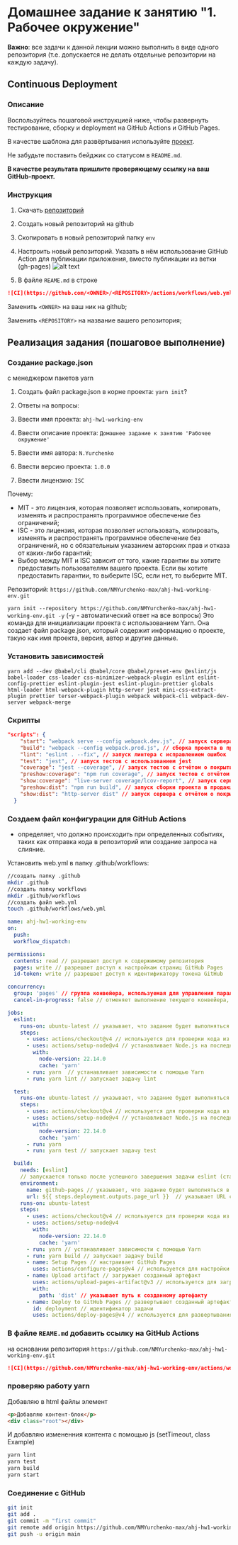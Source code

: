 # Домашнее задание к занятию "1. Рабочее окружение"

**Важно**: все задачи к данной лекции можно выполнить в виде одного репозитория (т.е. допускается не делать отдельные репозитории на каждую задачу).

## Continuous Deployment

### Описание

Воспользуйтесь пошаговой инструкцией ниже, чтобы развернуть тестирование, сборку и deployment на GitHub Actions и GitHub Pages.

В качестве шаблона для развёртывания используйте [проект](https://github.com/netology-code/ahj-code/tree/master/env).

Не забудьте поставить бейджик со статусом в `README.md`.

**В качестве результата пришлите проверяющему ссылку на ваш GitHub-проект.**

### Инструкция

1. Скачать [репозиторий](https://github.com/netology-code/ahj-code/tree/master/env)

2. Создать новый репозиторий на github
3. Скопировать в новый репозиторий папку `env`
4. Настроить новый репозиторий. Указать в нём использование GitHub Action для публикации приложения, вместо публикации из ветки (gh-pages)
   ![alt text](./github-setup.png)

5. В файле `REAME.md` в строке

```md
![CI](https://github.com/<OWNER>/<REPOSITORY>/actions/workflows/web.yml/badge.svg)
```

Заменить `<OWNER>` на ваш ник на github;

Заменить `<REPOSITORY>` на название вашего репозитория;

## Реализация задания (пошаговое выполнение)

### Cоздание package.json

с менеджером пакетов yarn

1. Создать файл package.json в корне проекта: `yarn init`?
2. Ответы на вопросы:
3. Ввести имя проекта: `ahj-hw1-working-env`
4. Ввести описание проекта: `Домашнее задание к занятию 'Рабочее окружение'`
5. Ввести имя автора: `N.Yurchenko`
6. Ввести версию проекта: `1.0.0`

7. Ввести лицензию: `ISC`

Почему:

- MIT - это лицензия, которая позволяет использовать, копировать, изменять и распространять программное обеспечение без ограничений;
- ISC - это лицензия, которая позволяет использовать, копировать, изменять и распространять программное обеспечение без ограничений, но с обязательным указанием авторских прав и отказа от каких-либо гарантий;
- Выбор между MIT и ISC зависит от того, какие гарантии вы хотите предоставить пользователям вашего проекта. Если вы хотите предоставить гарантии, то выберите ISC, если нет, то выберите MIT.

Репозиторий: `https://github.com/NMYurchenko-max/ahj-hw1-working-env.git`

`yarn init --repository https://github.com/NMYurchenko-max/ahj-hw1-working-env.git -y` (-y - автоматический ответ на все вопросы)
Это команда для инициализации проекта с использованием Yarn. Она создает файл package.json, который содержит информацию о проекте, такую как имя проекта, версия, автор и другие данные.

### Установить зависимостей

`yarn add --dev @babel/cli @babel/core @babel/preset-env @eslint/js babel-loader css-loader css-minimizer-webpack-plugin eslint eslint-config-prettier eslint-plugin-jest eslint-plugin-prettier globals html-loader html-webpack-plugin http-server jest mini-css-extract-plugin prettier terser-webpack-plugin webpack webpack-cli webpack-dev-server webpack-merge`

### Скрипты

```json
"scripts": {
    "start": "webpack serve --config webpack.dev.js", // запуск сервера с поддержкой hot-reload и отслеживания изменений в файлах
    "build": "webpack --config webpack.prod.js", // сборка проекта в продакшн-режиме с минификацией и оптимизацией кода
    "lint": "eslint . --fix", // запуск линтера с исправлением ошибок
    "test": "jest", // запуск тестов с использованием jest
    "coverage": "jest --coverage", // запуск тестов с отчётом о покрытии кода тестами
    "preshow:coverage": "npm run coverage", // запуск тестов с отчётом о покрытии кода тестами
    "show:coverage": "live-server coverage/lcov-report", // запуск сервера с отчётом о покрытии кода тестами в браузере
    "preshow:dist": "npm run build", // запуск сборки проекта в продакшн-режиме с минификацией и оптимизацией кода и запуск сервера с отчётом о покрытии кода тестами в браузере
    "show:dist": "http-server dist" // запуск сервера с отчётом о покрытии кода тестами в браузере и запуск сервера с отчётом о покрытии кода тестами в браузере
  }
```

### Создаем файл конфигурации для GitHub Actions

- определяет, что должно происходить при определенных событиях,
таких как отправка кода в репозиторий или создание запроса на слияние.

Установить web.yml в папку .github/workflows:

```bash
//создать папку .github
mkdir .github
//создать папку workflows
mkdir .github/workflows
//создать файл web.yml
touch .github/workflows/web.yml
```

```yml
name: ahj-hw1-working-env
on: 
  push:
  workflow_dispatch:

permissions:
  contents: read // разрешает доступ к содержимому репозитория
  pages: write // разрешает доступ к настройкам страниц GitHub Pages
  id-token: write // разрешает доступ к идентификатору токена GitHub

concurrency:
  group: 'pages' // группа конвейера, используемая для управления параллелизмом конвейера
  cancel-in-progress: false // отменяет выполнение текущего конвейера, если уже есть другой конвейер, который выполняется с той же группой конвейера

jobs:
  eslint:
    runs-on: ubuntu-latest // указывает, что задание будет выполняться на последней версии Ubuntu
    steps:
      - uses: actions/checkout@v4 // используется для проверки кода из репозитория
      - uses: actions/setup-node@v4 // устанавливает Node.js на последней версии
        with:
          node-version: 22.14.0
          cache: 'yarn'
      - run: yarn  // устанавливает зависимости с помощью Yarn
      - run: yarn lint // запускает задачу lint

  test:
    runs-on: ubuntu-latest // указывает, что задание будет выполняться на последней версии Ubuntu
    steps:
      - uses: actions/checkout@v4 // используется для проверки кода из репозитория
      - uses: actions/setup-node@v4 // устанавливает Node.js на последней версии
        with:
          node-version: 22.14.0
          cache: 'yarn'
      - run: yarn
      - run: yarn test // запускает задачу test

  build:
    needs: [eslint] 
    // запускается только после успешного завершения задачи eslint (стандартный порядок выполнения задач [eslint, test])
    environment:
      name: github-pages // указывает, что задание будет выполняться в окружении github-pages
      url: ${{ steps.deployment.outputs.page_url }}  // указывает URL страницы GitHub Pages
    runs-on: ubuntu-latest 
    steps:
      - uses: actions/checkout@v4 // используется для проверки кода из репозитория
      - uses: actions/setup-node@v4
        with:
          node-version: 22.14.0
          cache: 'yarn'
      - run: yarn // устанавливает зависимости с помощью Yarn
      - run: yarn build // запускает задачу build
      - name: Setup Pages // настраивает GitHub Pages
        uses: actions/configure-pages@v4 // используется для настройки GitHub Pages
      - name: Upload artifact // загружает созданный артефакт
        uses: actions/upload-pages-artifact@v3 // используется для загрузки артефакта
        with:
          path: 'dist' // указывает путь к созданному артефакту
      - name: Deploy to GitHub Pages // развертывает созданный артефакт на GitHub Pages
        id: deployment // идентификатор задачи
        uses: actions/deploy-pages@v4 // используется для развертывания артефакта на GitHub Pages

```

### В файле `REAME.md` добавить ссылку на GitHub Actions

на основании репозитория
`https://github.com/NMYurchenko-max/ahj-hw1-working-env.git`

```md
![CI](https://github.com/NMYurchenko-max/ahj-hw1-working-env/actions/workflows/web.yml/badge.svg)
```

### проверяю работу yarn

Добавляю в html файлы элемент

```html
<p>Добавляю контент-блок</p>
<div class="root"></div>
```

И добавляю измененния контента с помощью js (setTimeout, class Example)

```bash
yarn lint
yarn test
yarn build
yarn start
```

### Соединение с GitHub

```bash
git init
git add .
git commit -m "first commit"
git remote add origin https://github.com/NMYurchenko-max/ahj-hw1-working-env.git
git push -u origin main
```
